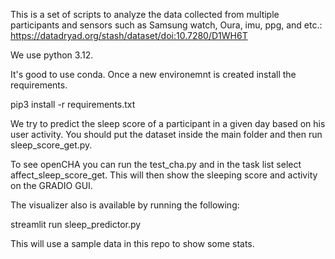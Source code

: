 This is a set of scripts to analyze the data collected from multiple participants and sensors such as Samsung watch, Oura, imu, ppg, and etc.:
https://datadryad.org/stash/dataset/doi:10.7280/D1WH6T

We use python 3.12. 

It's good to use conda. Once a new environemnt is created install the requirements.

pip3 install -r requirements.txt

We try to predict the sleep score of a participant in a given day based on his user activity. 
You should put the dataset inside the main folder and then run sleep_score_get.py.

To see openCHA you can run the test_cha.py and in the task list select affect_sleep_score_get.
This will then show the sleeping score and activity on the GRADIO GUI.

The visualizer also is available by running the following:

streamlit run sleep_predictor.py 

This will use a sample data in this repo to show some stats.




